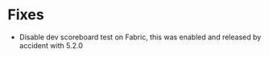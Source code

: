 # Fixes
* Disable dev scoreboard test on Fabric, this was enabled and released by accident with 5.2.0